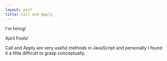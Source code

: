```yaml
---
layout: post
title: Call and Apply
---
```


I'm hiring!

April Fools!

Call and Apply are very useful methods in JavaScript and personally I found it a little difficult to grasp conceptually.